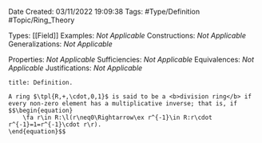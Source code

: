 <div class="topSpace"></div>

Date Created: 03/11/2022 19:09:38
Tags: #Type/Definition #Topic/Ring_Theory

Types: [[Field]]
Examples: <i>Not Applicable</i>
Constructions: <i>Not Applicable</i>
Generalizations: <i>Not Applicable</i>

Properties: <i>Not Applicable</i>
Sufficiencies: <i>Not Applicable</i>
Equivalences: <i>Not Applicable</i>
Justifications: <i>Not Applicable</i>

``` ad-Definition
title: Definition.

A ring $\tpl{R,+,\cdot,0,1}$ is said to be a <b>division ring</b> if every non-zero element has a multiplicative inverse; that is, if
$$\begin{equation}
    \fa r\in R:\l(r\neq0\Rightarrow\ex r^{-1}\in R:r\cdot r^{-1}=1=r^{-1}\cdot r\r).
\end{equation}$$

```
